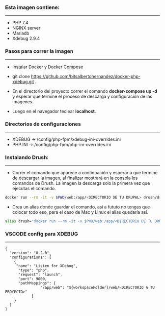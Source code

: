 ### Esta imagen contiene:
------------

* PHP 7.4
* NGINX server 
* Mariadb
* Xdebug 2.9.4
###  Pasos para correr la imagen

------------


-  Instalar Docker y Docker Compose

-  git clone https://github.com/bitsalbertohernandez/docker-php-xdebug.git .
-  En el directorio del proyecto correr el comando **docker-compose up -d** y esperar que termine el proceso de descarga y configuración de las imagenes.
-  Luego en el navegador teclear **localhost**.
### Directorios de configuraciones
------------
- XDEBUG -> /config/php-fpm/xdebug-ini-overrides.ini
- PHP.INI -> /config/php-fpm/php-ini-overrides.ini

### Instalando Drush:
------------
- Correr el comando que aparece a continuación y esperar a que termine de descargar la imagen, al finalizar mostrará en la consola los comandos de Drush. La imagen la descarga solo la primera vez que ejecutas el comando.
```sh
docker run --rm -it -v $PWD/web:/app/<DIRECTORIO DE TU DRUPAL> drush/drush:9
```
- Crea un alias donde guardar el comando, así a fututo no tengas que colocar todo eso, para el caso de Mac y Linux el alias quedaría así.
```sh
alias drush='docker run --rm -it -v $PWD/web:/app/<DIRECTORIO DE TU DRUPAL> drush/drush:9'
```


### VSCODE config para XDEBUG

------------
```
{
  "version": "0.2.0",
  "configurations": [
    {
     "name": "Listen for XDebug",
      "type": "php",
      "request": "launch",
      "port": 9000,
      "pathMappings": {
                "/app/web": "${workspaceFolder}/web/<DIRECTORIO A TU PROYECTO>"
            }
    }
  ]
}
```